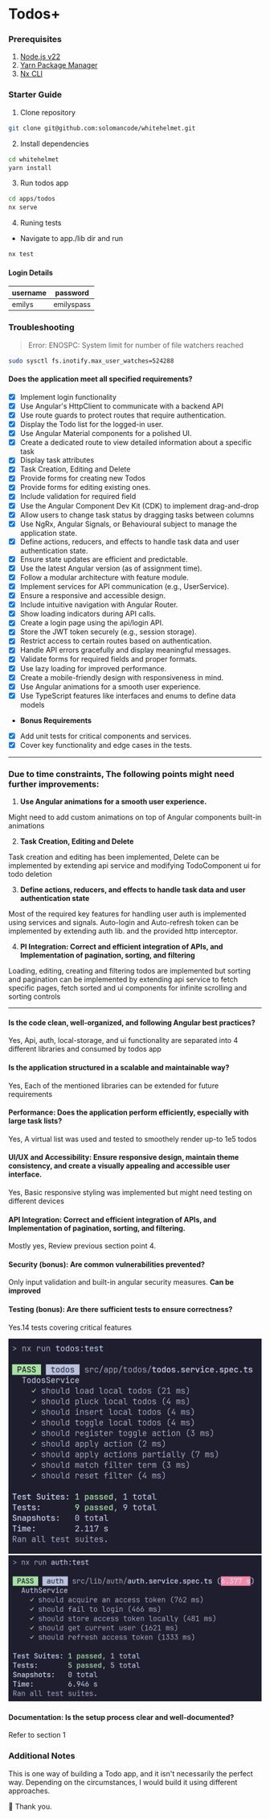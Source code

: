 # Todos+

### Prerequisites

1. [Node.js v22](https://nodejs.org/en)
2. [Yarn Package Manager](https://yarnpkg.com/)
3. [Nx CLI](https://nx.dev/)

### Starter Guide

1. Clone repository

```sh
git clone git@github.com:solomancode/whitehelmet.git
```

2. Install dependencies

```sh
cd whitehelmet
yarn install
```

3. Run todos app

```sh
cd apps/todos
nx serve
```

4. Runing tests

- Navigate to app./lib dir and run

```sh
nx test
```

#### Login Details

| username | password   |
| -------- | ---------- |
| emilys   | emilyspass |

### Troubleshooting

> Error: ENOSPC: System limit for number of file watchers reached

```sh
sudo sysctl fs.inotify.max_user_watches=524288
```

#### Does the application meet all specified requirements?

- [x] Implement login functionality
- [x] Use Angular's HttpClient to communicate with a backend API
- [x] Use route guards to protect routes that require authentication.
- [x] Display the Todo list for the logged-in user.
- [x] Use Angular Material components for a polished UI.
- [x] Create a dedicated route to view detailed information about a specific task
- [x] Display task attributes
- [x] Task Creation, Editing and Delete
- [x] Provide forms for creating new Todos
- [x] Provide forms for editing existing ones.
- [x] Include validation for required field
- [x] Use the Angular Component Dev Kit (CDK) to implement drag-and-drop
- [x] Allow users to change task status by dragging tasks between columns
- [x] Use NgRx, Angular Signals, or Behavioural subject to manage the application state.
- [x] Define actions, reducers, and effects to handle task data and user authentication state.
- [x] Ensure state updates are efficient and predictable.
- [x] Use the latest Angular version (as of assignment time).
- [x] Follow a modular architecture with feature module.
- [x] Implement services for API communication (e.g., UserService).
- [x] Ensure a responsive and accessible design.
- [x] Include intuitive navigation with Angular Router.
- [x] Show loading indicators during API calls.
- [x] Create a login page using the api/login API.
- [x] Store the JWT token securely (e.g., session storage).
- [x] Restrict access to certain routes based on authentication.
- [x] Handle API errors gracefully and display meaningful messages.
- [x] Validate forms for required fields and proper formats.
- [x] Use lazy loading for improved performance.
- [x] Create a mobile-friendly design with responsiveness in mind.
- [x] Use Angular animations for a smooth user experience.
- [x] Use TypeScript features like interfaces and enums to define data models

- **Bonus Requirements**
- [x] Add unit tests for critical components and services.
- [x] Cover key functionality and edge cases in the tests.

---

### Due to time constraints, The following points might need further improvements:

1. **Use Angular animations for a smooth user experience.**

Might need to add custom animations on top of Angular components built-in animations

2. **Task Creation, Editing and Delete**

Task creation and editing has been implemented, Delete can be implemented by extending api service and modifying TodoComponent ui for todo deletion

3. **Define actions, reducers, and effects to handle task data and user authentication state**

Most of the required key features for handling user auth is implemented using services and signals. Auto-login and Auto-refresh token can be implemented by extending auth lib. and the provided http interceptor.

4. **PI Integration: Correct and efficient integration of APIs, and Implementation of pagination, sorting, and filtering**

Loading, editing, creating and filtering todos are implemented but sorting and pagination can be implemented by extending api service to fetch specific pages, fetch sorted and ui components for infinite scrolling and sorting controls

---

#### Is the code clean, well-organized, and following Angular best practices?

Yes, Api, auth, local-storage, and ui functionality are separated into 4 different libraries and consumed by todos app

#### Is the application structured in a scalable and maintainable way?

Yes, Each of the mentioned libraries can be extended for future requirements

#### Performance: Does the application perform efficiently, especially with large task lists?

Yes, A virtual list was used and tested to smoothely render up-to 1e5 todos

#### UI/UX and Accessibility: Ensure responsive design, maintain theme consistency, and create a visually appealing and accessible user interface.

Yes, Basic responsive styling was implemented but might need testing on different devices

#### API Integration: Correct and efficient integration of APIs, and Implementation of pagination, sorting, and filtering.

Mostly yes, Review previous section point 4.

#### Security (bonus): Are common vulnerabilities prevented?

Only input validation and built-in angular security measures. **Can be improved**

#### Testing (bonus): Are there sufficient tests to ensure correctness?

Yes.14 tests covering critical features

![Todos Test](./imgs/test_01.png)
![Todos Test](./imgs/test_02.png)

#### Documentation: Is the setup process clear and well-documented?

Refer to section 1

### Additional Notes

This is one way of building a Todo app, and it isn't necessarily the perfect way. Depending on the circumstances, I would build it using different approaches.

👋 Thank you.
